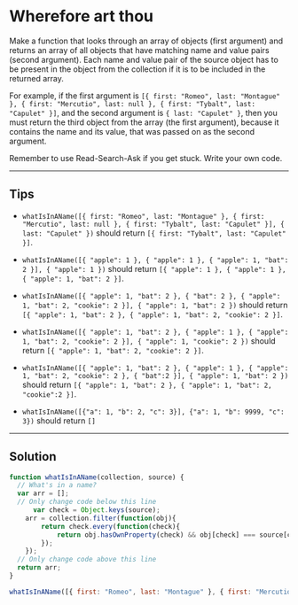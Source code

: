 # Wherefore art thou

Make a function that looks through an array of objects (first argument) and returns an array of all objects that have matching name and value pairs (second argument). Each name and value pair of the source object has to be present in the object from the collection if it is to be included in the returned array.

For example, if the first argument is `[{ first: "Romeo", last: "Montague" }, { first: "Mercutio", last: null }, { first: "Tybalt", last: "Capulet" }]`, and the second argument is `{ last: "Capulet" }`, then you must return the third object from the array (the first argument), because it contains the name and its value, that was passed on as the second argument.

Remember to use Read-Search-Ask if you get stuck. Write your own code.

---

## Tips

- `whatIsInAName([{ first: "Romeo", last: "Montague" }, { first: "Mercutio", last: null }, { first: "Tybalt", last: "Capulet" }], { last: "Capulet" })` should return `[{ first: "Tybalt", last: "Capulet" }]`.

- `whatIsInAName([{ "apple": 1 }, { "apple": 1 }, { "apple": 1, "bat": 2 }], { "apple": 1 })` should return `[{ "apple": 1 }, { "apple": 1 }, { "apple": 1, "bat": 2 }]`.

- `whatIsInAName([{ "apple": 1, "bat": 2 }, { "bat": 2 }, { "apple": 1, "bat": 2, "cookie": 2 }], { "apple": 1, "bat": 2 })` should return `[{ "apple": 1, "bat": 2 }, { "apple": 1, "bat": 2, "cookie": 2 }]`.

- `whatIsInAName([{ "apple": 1, "bat": 2 }, { "apple": 1 }, { "apple": 1, "bat": 2, "cookie": 2 }], { "apple": 1, "cookie": 2 })` should return `[{ "apple": 1, "bat": 2, "cookie": 2 }]`.

- `whatIsInAName([{ "apple": 1, "bat": 2 }, { "apple": 1 }, { "apple": 1, "bat": 2, "cookie": 2 }, { "bat":2 }], { "apple": 1, "bat": 2 })` should return `[{ "apple": 1, "bat": 2 }, { "apple": 1, "bat": 2, "cookie":2 }]`.

- `whatIsInAName([{"a": 1, "b": 2, "c": 3}], {"a": 1, "b": 9999, "c": 3})` should return `[]`

---

## Solution

```js
function whatIsInAName(collection, source) {
  // What's in a name?
  var arr = [];
  // Only change code below this line
      var check = Object.keys(source);
    arr = collection.filter(function(obj){
        return check.every(function(check){
            return obj.hasOwnProperty(check) && obj[check] === source[check];
        });
    });
  // Only change code above this line
  return arr;
}

whatIsInAName([{ first: "Romeo", last: "Montague" }, { first: "Mercutio", last: null }, { first: "Tybalt", last: "Capulet" }], { last: "Capulet" });
```